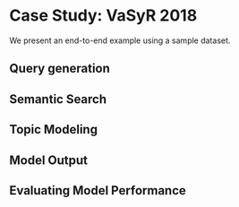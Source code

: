 # Case Study: VaSyR 2018

We present an end-to-end example using a sample dataset.

## Query generation

## Semantic Search

## Topic Modeling

## Model Output

## Evaluating Model Performance